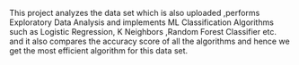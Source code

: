 This project analyzes the data set which is also uploaded ,performs Exploratory Data Analysis and implements ML Classification Algorithms such as Logistic Regression, K Neighbors ,Random Forest Classifier etc. and it also compares the accuracy score of all the algorithms and hence we get the most efficient algorithm for this data set.
